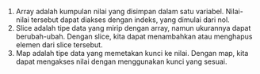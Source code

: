 1. Array adalah kumpulan nilai yang disimpan dalam satu variabel. Nilai-nilai tersebut dapat diakses dengan indeks, yang dimulai dari nol.
2. Slice adalah tipe data yang mirip dengan array, namun ukurannya dapat berubah-ubah. Dengan slice, kita dapat menambahkan atau menghapus elemen dari slice tersebut. 
3. Map adalah tipe data yang memetakan kunci ke nilai. Dengan map, kita dapat mengakses nilai dengan menggunakan kunci yang sesuai. 